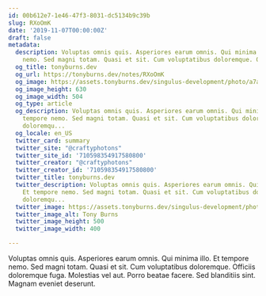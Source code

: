 ```yaml
---
id: 00b612e7-1e46-47f3-8031-dc5134b9c39b
slug: RXoOmK
date: '2019-11-07T00:00:00Z'
draft: false
metadata:
  description: Voluptas omnis quis. Asperiores earum omnis. Qui minima illo. Et tempore
    nemo. Sed magni totam. Quasi et sit. Cum voluptatibus doloremque. Officiis doloremqu...
  og_title: tonyburns.dev
  og_url: https://tonyburns.dev/notes/RXoOmK
  og_image: https://assets.tonyburns.dev/singulus-development/photo/a7aaf33dbd0b584a47dea1fc1b3a9bbf.jpeg
  og_image_height: 630
  og_image_width: 504
  og_type: article
  og_description: Voluptas omnis quis. Asperiores earum omnis. Qui minima illo. Et
    tempore nemo. Sed magni totam. Quasi et sit. Cum voluptatibus doloremque. Officiis
    doloremqu...
  og_locale: en_US
  twitter_card: summary
  twitter_site: "@craftyphotons"
  twitter_site_id: '710598354917580800'
  twitter_creator: "@craftyphotons"
  twitter_creator_id: '710598354917580800'
  twitter_title: tonyburns.dev
  twitter_description: Voluptas omnis quis. Asperiores earum omnis. Qui minima illo.
    Et tempore nemo. Sed magni totam. Quasi et sit. Cum voluptatibus doloremque. Officiis
    doloremqu...
  twitter_image: https://assets.tonyburns.dev/singulus-development/photo/7502d1526646abf03deb056888635686.jpeg
  twitter_image_alt: Tony Burns
  twitter_image_height: 500
  twitter_image_width: 400

---
```


Voluptas omnis quis. Asperiores earum omnis. Qui minima illo. Et tempore nemo. Sed magni totam. Quasi et sit. Cum voluptatibus doloremque. Officiis doloremque fuga. Molestias vel aut. Porro beatae facere. Sed blanditiis sint. Magnam eveniet deserunt.
